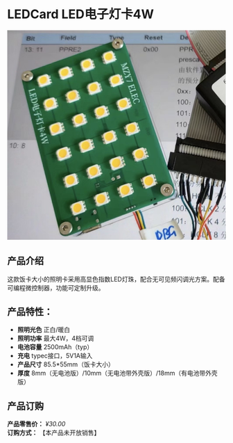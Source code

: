 # LEDCard LED电子灯卡4W

![](img/6FE1AF73-6441-405E-BF13-E0CD3AD887B1.jpeg)

## 产品介绍
这款饭卡大小的照明卡采用高显色指数LED灯珠，配合无可见频闪调光方案。配备可编程微控制器，功能可定制升级。

## 产品特性：
- **照明光色**    正白/暖白
- **照明功率**    最大4W，4档可调
- **电池容量**    2500mAh（typ）
- **充电**    typec接口，5V1A输入
- **产品尺寸**    85.5*55mm（饭卡大小）
- **厚度**    8mm（无电池版）/10mm（无电池带外壳版）/18mm（有电池带外壳版）

## 产品订购
**产品零售价：** *¥30.00*  
**订购方式：** 【本产品未开放销售】  
